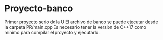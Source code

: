 # Proyecto-banco
Primer proyecto serio de la U
El archivo de banco se puede ejecutar desde la carpeta PR/main.cpp
Es necesario tener la versión de C++17 como mínimo para compilar el proyecto y ejecutarlo.
